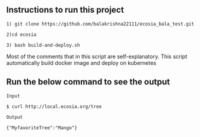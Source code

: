 
## Instructions to run this project
```
1) git clone https://github.com/balakrishna22111/ecosia_bala_test.git

2)cd ecosia

3) bash build-and-deploy.sh
```

Most of the comments that in this script are self-explanatory. This script automatically build docker image and deploy on kubernetes

## Run the below command to see the output
`Input`

```
$ curl http://local.ecosia.org/tree

```
`Output`
```
{"MyfavoriteTree":"Mango"}
```